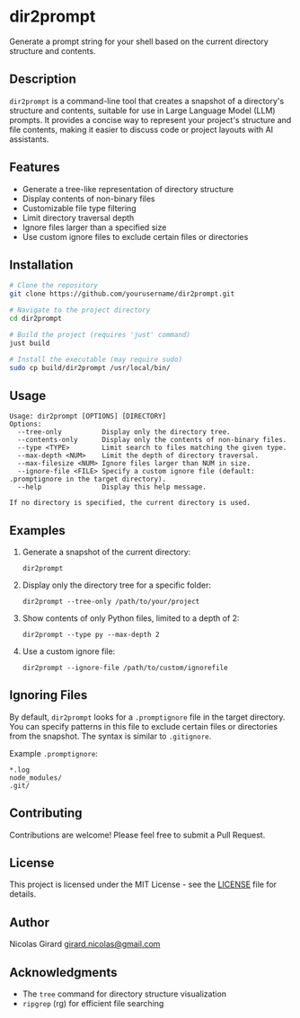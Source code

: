 # dir2prompt

Generate a prompt string for your shell based on the current directory structure and contents.

## Description

`dir2prompt` is a command-line tool that creates a snapshot of a directory's structure and contents, suitable for use in Large Language Model (LLM) prompts. It provides a concise way to represent your project's structure and file contents, making it easier to discuss code or project layouts with AI assistants.

## Features

- Generate a tree-like representation of directory structure
- Display contents of non-binary files
- Customizable file type filtering
- Limit directory traversal depth
- Ignore files larger than a specified size
- Use custom ignore files to exclude certain files or directories

## Installation

```bash
# Clone the repository
git clone https://github.com/yourusername/dir2prompt.git

# Navigate to the project directory
cd dir2prompt

# Build the project (requires 'just' command)
just build

# Install the executable (may require sudo)
sudo cp build/dir2prompt /usr/local/bin/
```

## Usage

```
Usage: dir2prompt [OPTIONS] [DIRECTORY]	
Options:
  --tree-only          Display only the directory tree.
  --contents-only      Display only the contents of non-binary files.
  --type <TYPE>        Limit search to files matching the given type.
  --max-depth <NUM>    Limit the depth of directory traversal.
  --max-filesize <NUM> Ignore files larger than NUM in size.
  --ignore-file <FILE> Specify a custom ignore file (default: .promptignore in the target directory).
  --help               Display this help message.

If no directory is specified, the current directory is used.
```

## Examples

1. Generate a snapshot of the current directory:
   ```
   dir2prompt
   ```

2. Display only the directory tree for a specific folder:
   ```
   dir2prompt --tree-only /path/to/your/project
   ```

3. Show contents of only Python files, limited to a depth of 2:
   ```
   dir2prompt --type py --max-depth 2
   ```

4. Use a custom ignore file:
   ```
   dir2prompt --ignore-file /path/to/custom/ignorefile
   ```

## Ignoring Files

By default, `dir2prompt` looks for a `.promptignore` file in the target directory. You can specify patterns in this file to exclude certain files or directories from the snapshot. The syntax is similar to `.gitignore`.

Example `.promptignore`:
```
*.log
node_modules/
.git/
```

## Contributing

Contributions are welcome! Please feel free to submit a Pull Request.

## License

This project is licensed under the MIT License - see the [LICENSE](LICENSE) file for details.

## Author

Nicolas Girard <girard.nicolas@gmail.com>

## Acknowledgments

- The `tree` command for directory structure visualization
- `ripgrep` (rg) for efficient file searching
